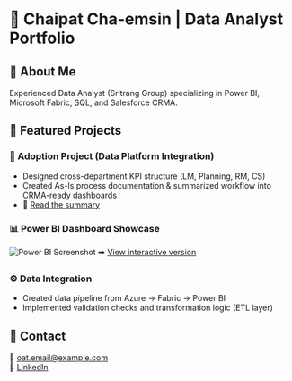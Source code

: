# 🌟 Chaipat Cha-emsin | Data Analyst Portfolio

## 🔹 About Me
Experienced Data Analyst (Sritrang Group) specializing in Power BI, Microsoft Fabric, SQL, and Salesforce CRMA.

## 🔹 Featured Projects
### 🧭 Adoption Project (Data Platform Integration)
- Designed cross-department KPI structure (LM, Planning, RM, CS)
- Created As-Is process documentation & summarized workflow into CRMA-ready dashboards  
- 📄 [Read the summary](link-to-your-file)

### 📊 Power BI Dashboard Showcase
![Power BI Screenshot](images/dashboard_sample.png)
➡️ [View interactive version](https://app.powerbi.com/view?r=EXAMPLELINK)

### ⚙️ Data Integration
- Created data pipeline from Azure → Fabric → Power BI
- Implemented validation checks and transformation logic (ETL layer)

## 🔹 Contact
📧 oat.email@example.com  
🔗 [LinkedIn](https://linkedin.com/in/chaipat)  
